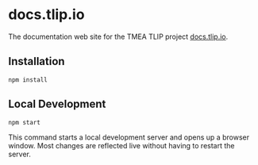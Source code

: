 # docs.tlip.io

The documentation web site for the TMEA TLIP project [docs.tlip.io](docs.tlip.io).

## Installation

```console
npm install
```

## Local Development

```console
npm start
```

This command starts a local development server and opens up a browser window. Most changes are reflected live without having to restart the server.
